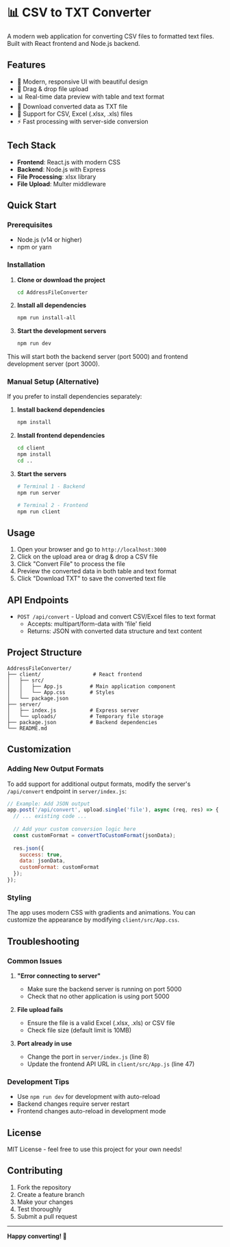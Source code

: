 # 📊 CSV to TXT Converter

A modern web application for converting CSV files to formatted text files. Built with React frontend and Node.js backend.

## Features

- 🎨 Modern, responsive UI with beautiful design
- 📁 Drag & drop file upload
- 📊 Real-time data preview with table and text format
- 💾 Download converted data as TXT file
- 🔄 Support for CSV, Excel (.xlsx, .xls) files
- ⚡ Fast processing with server-side conversion

## Tech Stack

- **Frontend**: React.js with modern CSS
- **Backend**: Node.js with Express
- **File Processing**: xlsx library
- **File Upload**: Multer middleware

## Quick Start

### Prerequisites

- Node.js (v14 or higher)
- npm or yarn

### Installation

1. **Clone or download the project**
   ```bash
   cd AddressFileConverter
   ```

2. **Install all dependencies**
   ```bash
   npm run install-all
   ```

3. **Start the development servers**
   ```bash
   npm run dev
   ```

This will start both the backend server (port 5000) and frontend development server (port 3000).

### Manual Setup (Alternative)

If you prefer to install dependencies separately:

1. **Install backend dependencies**
   ```bash
   npm install
   ```

2. **Install frontend dependencies**
   ```bash
   cd client
   npm install
   cd ..
   ```

3. **Start the servers**
   ```bash
   # Terminal 1 - Backend
   npm run server
   
   # Terminal 2 - Frontend
   npm run client
   ```

## Usage

1. Open your browser and go to `http://localhost:3000`
2. Click on the upload area or drag & drop a CSV file
3. Click "Convert File" to process the file
4. Preview the converted data in both table and text format
5. Click "Download TXT" to save the converted text file

## API Endpoints

- `POST /api/convert` - Upload and convert CSV/Excel files to text format
  - Accepts: multipart/form-data with 'file' field
  - Returns: JSON with converted data structure and text content

## Project Structure

```
AddressFileConverter/
├── client/                 # React frontend
│   ├── src/
│   │   ├── App.js         # Main application component
│   │   └── App.css        # Styles
│   └── package.json
├── server/
│   ├── index.js           # Express server
│   └── uploads/           # Temporary file storage
├── package.json           # Backend dependencies
└── README.md
```

## Customization

### Adding New Output Formats

To add support for additional output formats, modify the server's `/api/convert` endpoint in `server/index.js`:

```javascript
// Example: Add JSON output
app.post('/api/convert', upload.single('file'), async (req, res) => {
  // ... existing code ...
  
  // Add your custom conversion logic here
  const customFormat = convertToCustomFormat(jsonData);
  
  res.json({
    success: true,
    data: jsonData,
    customFormat: customFormat
  });
});
```

### Styling

The app uses modern CSS with gradients and animations. You can customize the appearance by modifying `client/src/App.css`.

## Troubleshooting

### Common Issues

1. **"Error connecting to server"**
   - Make sure the backend server is running on port 5000
   - Check that no other application is using port 5000

2. **File upload fails**
   - Ensure the file is a valid Excel (.xlsx, .xls) or CSV file
   - Check file size (default limit is 10MB)

3. **Port already in use**
   - Change the port in `server/index.js` (line 8)
   - Update the frontend API URL in `client/src/App.js` (line 47)

### Development Tips

- Use `npm run dev` for development with auto-reload
- Backend changes require server restart
- Frontend changes auto-reload in development mode

## License

MIT License - feel free to use this project for your own needs!

## Contributing

1. Fork the repository
2. Create a feature branch
3. Make your changes
4. Test thoroughly
5. Submit a pull request

---

**Happy converting! 🚀** 